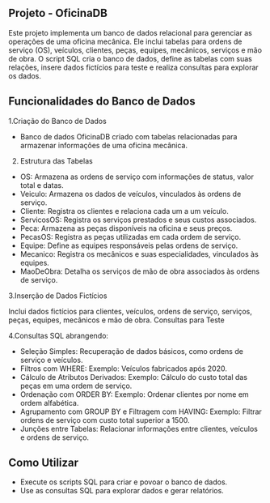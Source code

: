## Projeto - OficinaDB
Este projeto implementa um banco de dados relacional para gerenciar as operações de uma oficina mecânica. Ele inclui tabelas para ordens de serviço (OS), veículos, clientes, peças, equipes, mecânicos, serviços e mão de obra. O script SQL cria o banco de dados, define as tabelas com suas relações, insere dados fictícios para teste e realiza consultas para explorar os dados.

## Funcionalidades do Banco de Dados
1.Criação do Banco de Dados

- Banco de dados OficinaDB criado com tabelas relacionadas para armazenar informações de uma oficina mecânica.
2. Estrutura das Tabelas

- OS: Armazena as ordens de serviço com informações de status, valor total e datas.
- Veiculo: Armazena os dados de veículos, vinculados às ordens de serviço.
- Cliente: Registra os clientes e relaciona cada um a um veículo.
- ServicosOS: Registra os serviços prestados e seus custos associados.
- Peca: Armazena as peças disponíveis na oficina e seus preços.
- PecasOS: Registra as peças utilizadas em cada ordem de serviço.
- Equipe: Define as equipes responsáveis pelas ordens de serviço.
- Mecanico: Registra os mecânicos e suas especialidades, vinculados às equipes.
- MaoDeObra: Detalha os serviços de mão de obra associados às ordens de serviço.

3.Inserção de Dados Fictícios

Inclui dados fictícios para clientes, veículos, ordens de serviço, serviços, peças, equipes, mecânicos e mão de obra.
Consultas para Teste

4.Consultas SQL abrangendo:
- Seleção Simples: Recuperação de dados básicos, como ordens de serviço e veículos.
- Filtros com WHERE: Exemplo: Veículos fabricados após 2020.
- Cálculo de Atributos Derivados: Exemplo: Cálculo do custo total das peças em uma ordem de serviço.
- Ordenação com ORDER BY: Exemplo: Ordenar clientes por nome em ordem alfabética.
- Agrupamento com GROUP BY e Filtragem com HAVING: Exemplo: Filtrar ordens de serviço com custo total superior a 1500.
- Junções entre Tabelas: Relacionar informações entre clientes, veículos e ordens de serviço.

## Como Utilizar
- Execute os scripts SQL para criar e povoar o banco de dados.
- Use as consultas SQL para explorar dados e gerar relatórios.